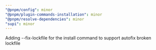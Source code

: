 ```yaml
---
"@pnpm/config": minor
"@pnpm/plugin-commands-installation": minor
"@pnpm/resolve-dependencies": minor
"supi": minor
---
```


Adding --fix-lockfile for the install command to support autofix broken lockfile
